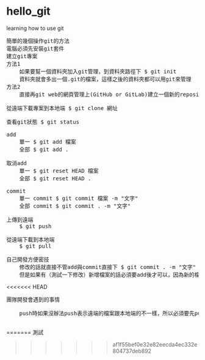 # hello_git
learning how to use git
<pre>
簡單的幾個操作git的方法
電腦必須先安裝git套件
建立git專案
方法1
	如果要幫一個資料夾加入git管理，到資料夾路徑下 $ git init
	資料夾就會多出一個.git的檔案，這樣之後的資料夾都可以用git來管理
方法2
	直接再git web的網頁管理上(GitHub or GitLab)建立一個新的repository

從遠端下載專案到本地端 $ git clone 網址

查看git狀態 $ git status

add
	單一 $ git add 檔案
	全部 $ git add .

取消add
	單一 $ git reset HEAD 檔案
	全部 $ git reset HEAD .

commit
	單一 commit $ git commit 檔案 -m "文字"
	全部 commit $ git commit . -m "文字"

上傳到遠端
	$ git push

從遠端下載到本地端
	$ git pull

自己開發方便密技
	修改的話就直接不管add與commit直接下 $ git commit . -m "文字" 之後就能push上去了
	但是如果有（測試一下修改）新增檔案的話必須要add後才可以，因為新的檔案git沒辦法抓到
</pre>
<<<<<<< HEAD

<pre>
團隊開發會遇到的事情

	push時如果沒辦法push表示遠端的檔案跟本地端的不一樣，所以必須要先pull下來比對
	
</pre>
=======
測試
>>>>>>> af1f55bef0e32e82eecda4ec332e804737deb892
